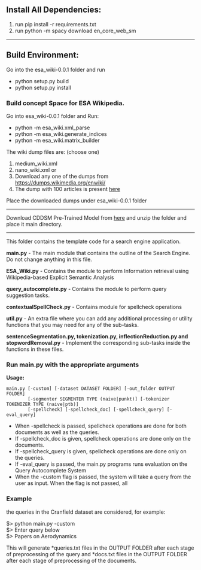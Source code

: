 ## Install All Dependencies:
1. run pip install -r requirements.txt
2. run python -m spacy download en_core_web_sm

------------------------------------------------------------------------------------------------------------------------

## Build Environment:
Go into the esa_wiki-0.0.1 folder and run
* python setup.py build
* python setup.py install

### Build concept Space for ESA Wikipedia. 
Go into esa_wiki-0.0.1 folder and Run:
* python -m esa_wiki.xml_parse <wiki dump file>
* python -m esa_wiki.generate_indices
* python -m esa_wiki.matrix_builder

The wiki dump files are: (choose one)
1. medium_wiki.xml
2. nano_wiki.xml or
3. Download any one of the dumps from https://dumps.wikimedia.org/enwiki/
4. The dump with 100 articles is present [here](https://drive.google.com/file/d/1Kt94MWGsxMNZY26lCjS_PSXrLk3XnEOz/view?usp=sharing)

Place the downloaded dumps under esa_wiki-0.0.1 folder

------------------------------------------------------------------------------------------------------------------------
Download CDDSM Pre-Trained Model from [here](https://drive.google.com/file/d/1dxdg1aVLzeH-ZlDqUjiTwAnDThUjhuhv/view?usp=sharing) and unzip the folder and place it main directory.

------------------------------------------------------------------------------------------------------------------------
This folder contains the template code for a search engine application.

**main.py** - The main module that contains the outline of the Search Engine. Do not change anything in this file.

**ESA_Wiki.py** - Contains the module to perform Information retrieval using Wikipedia-based Explicit Semantic Analysis

**query_autocomplete.py** - Contains the module to perform query suggestion tasks.

**contextualSpellCheck.py** - Contains module for spellcheck operations

**util.py** - An extra file where you can add any additional processing or utility functions that you may need for any of the sub-tasks.

**sentenceSegmentation.py, tokenization.py, inflectionReduction.py and stopwordRemoval.py** - Implement the corresponding sub-tasks inside the functions in these files.

    

### Run main.py with the appropriate arguments

**Usage:** 
```
main.py [-custom] [-dataset DATASET FOLDER] [-out_folder OUTPUT FOLDER] 
        [-segmenter SEGMENTER TYPE (naive|punkt)] [-tokenizer TOKENIZER TYPE (naive|ptb)] 
        [-spellcheck] [-spellcheck_doc] [-spellcheck_query] [-eval_query]
```
    
    
* When -spellcheck is passed, spellcheck operations are done for both documents as well as the queries.
* If -spellcheck_doc is given, spellcheck operations are done only on the documents.
* If -spellcheck_query is given, spellcheck operations are done only on the queries.
* If -eval_query is passed, the main.py programs runs evaluation on the Query Autocomplete System
* When the -custom flag is passed, the system will take a query from the user as input. When the flag is not passed, all


### Example
the queries in the Cranfield dataset are considered, for example:

$> python main.py -custom <br>
$> Enter query below <br>
$> Papers on Aerodynamics <br>

This will generate *queries.txt files in the OUTPUT FOLDER after each stage of preprocessing of the query and *docs.txt files in the OUTPUT FOLDER after each stage of preprocessing of the documents.

